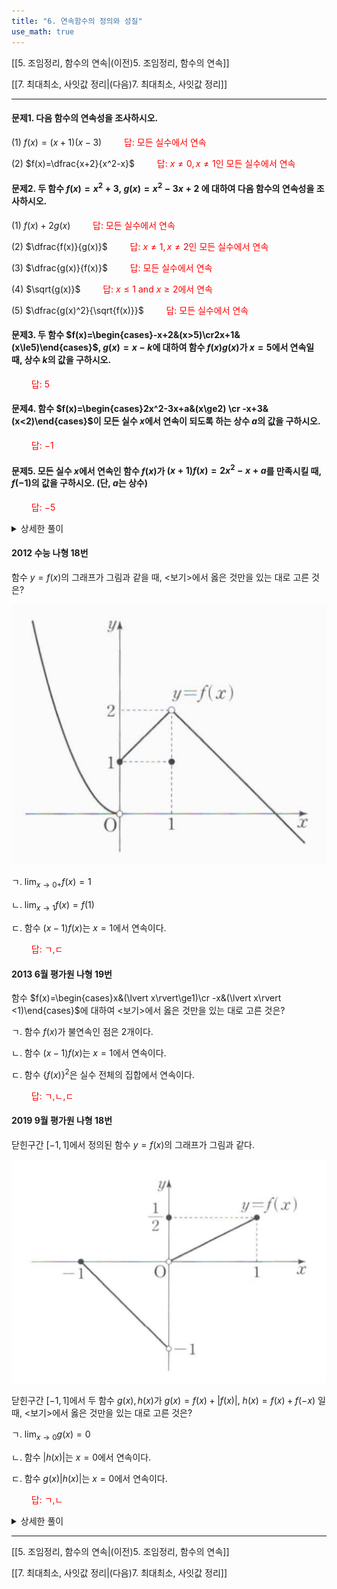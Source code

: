 ```yaml
---
title: "6. 연속함수의 정의와 성질"
use_math: true
---
```

[[5. 조임정리, 함수의 연속|(이전)5. 조임정리, 함수의 연속]]

[[7. 최대최소, 사잇값 정리|(다음)7. 최대최소, 사잇값 정리]]

***

#### 문제1. 다음 함수의 연속성을 조사하시오.

(1) $f(x)=(x+1)(x-3)$
<span style="color: red;">$\qquad$답: 모든 실수에서 연속</span>

(2) $f(x)=\dfrac{x+2}{x^2-x}$
<span style="color: red;">$\qquad$답: $x\ne0, x\ne1$인 모든 실수에서 연속</span>

#### 문제2. 두 함수 $f(x)=x^2+3,\ g(x)=x^2-3x+2$ 에 대하여 다음 함수의 연속성을 조사하시오.

(1) $f(x)+2g(x)$
<span style="color: red;">$\qquad$답: 모든 실수에서 연속</span>

(2) $\dfrac{f(x)}{g(x)}$
<span style="color: red;">$\qquad$답: $x\ne1, x\ne2$인 모든 실수에서 연속</span>

(3) $\dfrac{g(x)}{f(x)}$
<span style="color: red;">$\qquad$답: 모든 실수에서 연속</span>

(4) $\sqrt{g(x)}$
<span style="color: red;">$\qquad$답: $x\le1\text{ and } x\ge2$에서 연속</span>

(5) $\dfrac{g(x)^2}{\sqrt{f(x)}}$
<span style="color: red;">$\qquad$답: 모든 실수에서 연속</span>

#### 문제3. 두 함수 $f(x)=\begin{cases}-x+2&(x>5)\cr2x+1&(x\le5)\end{cases}$, $g(x)=x-k$에 대하여 함수 $f(x)g(x)$가 $x=5$에서 연속일 때, 상수 $k$의 값을 구하시오.
<span style="color: red;">$\qquad$답: $5$</span>

#### 문제4. 함수 $f(x)=\begin{cases}2x^2-3x+a&(x\ge2) \cr -x+3&(x<2)\end{cases}$이 모든 실수 $x$에서 연속이 되도록 하는 상수 $a$의 값을 구하시오.
<span style="color: red;">$\qquad$답: $-1$</span>

#### 문제5. 모든 실수 $x$에서 연속인 함수 $f(x)$가 $(x+1)f(x)=2x^2-x+a$를 만족시킬 때, $f(-1)$의 값을 구하시오. (단, $a$는 상수)
<span style="color: red;">$\qquad$답: $-5$</span>
<details>
    <summary>상세한 풀이</summary>
    <p><img src="/assets/two cs/상세풀이20.jpg"/></p>
</details>


#### 2012 수능 나형 18번

함수 $y=f(x)$의 그래프가 그림과 같을 때, $<$보기$>$에서 옳은 것만을 있는 대로 고른 것은?

<img src="/assets/two cs/모고6.jpg"/>

ㄱ. $\displaystyle\lim_{x\to0+}f(x)=1$

ㄴ. $\displaystyle\lim_{x\to1}f(x)=f(1)$

ㄷ. 함수 $(x-1)f(x)$는 $x=1$에서 연속이다.

<span style="color: red;">$\qquad$답: ㄱ,ㄷ</span>

#### 2013 6월 평가원 나형 19번

함수 $f(x)=\begin{cases}x&(\lvert x\rvert\ge1)\cr -x&(\lvert x\rvert <1)\end{cases}$에 대하여 $<$보기$>$에서 옳은 것만을 있는 대로 고른 것은?

ㄱ. 함수 $f(x)$가 불연속인 점은 2개이다.

ㄴ. 함수 $(x-1)f(x)$는 $x=1$에서 연속이다.

ㄷ. 함수 $\{f(x)\}^2$은 실수 전체의 집합에서 연속이다.

<span style="color: red;">$\qquad$답: ㄱ,ㄴ,ㄷ</span>

#### 2019 9월 평가원 나형 18번

닫힌구간 $[-1, 1]$에서 정의된 함수 $y=f(x)$의 그래프가 그림과 같다.

<img src="/assets/two cs/모고7.jpg"/>

닫힌구간 $[-1, 1]$에서 두 함수 $g(x), h(x)$가 
$g(x)=f(x)+\lvert f(x)\rvert$, 
$h(x)=f(x)+f(-x)$ 일 때, $<$보기$>$에서 옳은 것만을 있는 대로 고른 것은?

ㄱ. $\displaystyle\lim_{x\to0}g(x)=0$

ㄴ. 함수 $\lvert h(x)\rvert$는 $x=0$에서 연속이다.

ㄷ. 함수 $g(x)\lvert h(x)\rvert$는 $x=0$에서 연속이다.

<span style="color: red;">$\qquad$답: ㄱ,ㄴ</span>
<details>
    <summary>상세한 풀이</summary>
    <p><img src="/assets/two cs/상세풀이19.jpg"/></p>
</details>


***

[[5. 조임정리, 함수의 연속|(이전)5. 조임정리, 함수의 연속]]

[[7. 최대최소, 사잇값 정리|(다음)7. 최대최소, 사잇값 정리]]